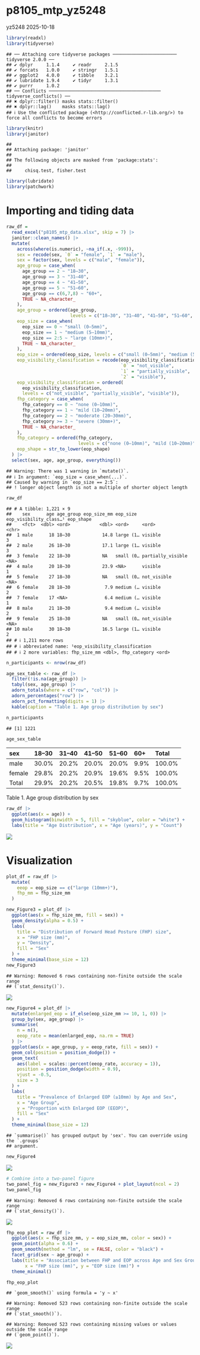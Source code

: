 p8105_mtp_yz5248
================
yz5248
2025-10-18

``` r
library(readxl)
library(tidyverse)
```

    ## ── Attaching core tidyverse packages ──────────────────────── tidyverse 2.0.0 ──
    ## ✔ dplyr     1.1.4     ✔ readr     2.1.5
    ## ✔ forcats   1.0.0     ✔ stringr   1.5.1
    ## ✔ ggplot2   4.0.0     ✔ tibble    3.2.1
    ## ✔ lubridate 1.9.4     ✔ tidyr     1.3.1
    ## ✔ purrr     1.0.2     
    ## ── Conflicts ────────────────────────────────────────── tidyverse_conflicts() ──
    ## ✖ dplyr::filter() masks stats::filter()
    ## ✖ dplyr::lag()    masks stats::lag()
    ## ℹ Use the conflicted package (<http://conflicted.r-lib.org/>) to force all conflicts to become errors

``` r
library(knitr)
library(janitor)
```

    ## 
    ## Attaching package: 'janitor'
    ## 
    ## The following objects are masked from 'package:stats':
    ## 
    ##     chisq.test, fisher.test

``` r
library(lubridate)  
library(patchwork)
```

# Importing and tiding data

``` r
raw_df = 
  read_excel("p8105_mtp_data.xlsx", skip = 7) |>  
  janitor::clean_names() |>                     
  mutate(
    across(where(is.numeric), ~na_if(.x, -999)),  
    sex = recode(sex, `0` = "female", `1` = "male"),
    sex = factor(sex, levels = c("male", "female")),
    age_group = case_when(
      age_group == 2 ~ "18–30",
      age_group == 3 ~ "31–40",
      age_group == 4 ~ "41–50",
      age_group == 5 ~ "51–60",
      age_group == c(6,7,8) ~ "60+",
      TRUE ~ NA_character_
    ),
    age_group = ordered(age_group,
                        levels = c("18–30", "31–40", "41–50", "51–60", "60+")),
    eop_size = case_when(
      eop_size == 0 ~ "small (0–5mm)",
      eop_size == 1 ~ "medium (5–10mm)",
      eop_size == 2:5 ~ "large (10mm+)",
      TRUE ~ NA_character_
    ),
    eop_size = ordered(eop_size, levels = c("small (0–5mm)", "medium (5–10mm)", "large (10mm+)")),
    eop_visibility_classification = recode(eop_visibility_classification,
                                           `0` = "not_visible",
                                           `1` = "partially_visible",
                                           `2` = "visible"),
    eop_visibility_classification = ordered(
      eop_visibility_classification,
      levels = c("not_visible", "partially_visible", "visible")),
    fhp_category = case_when(
      fhp_category == 0 ~ "none (0–10mm)",
      fhp_category == 1 ~ "mild (10–20mm)",
      fhp_category == 2 ~ "moderate (20–30mm)",
      fhp_category >= 3 ~ "severe (30mm+)",
      TRUE ~ NA_character_
    ),
    fhp_category = ordered(fhp_category,
                           levels = c("none (0–10mm)", "mild (10–20mm)", "moderate (20–30mm)", "severe (30mm+)")),
    eop_shape = str_to_lower(eop_shape)
  ) |> 
  select(sex, age, age_group, everything()) 
```

    ## Warning: There was 1 warning in `mutate()`.
    ## ℹ In argument: `eop_size = case_when(...)`.
    ## Caused by warning in `eop_size == 2:5`:
    ## ! longer object length is not a multiple of shorter object length

``` r
raw_df
```

    ## # A tibble: 1,221 × 9
    ##    sex      age age_group eop_size_mm eop_size  eop_visibility_class…¹ eop_shape
    ##    <fct>  <dbl> <ord>           <dbl> <ord>     <ord>                  <chr>    
    ##  1 male      18 18–30            14.8 large (1… visible                3        
    ##  2 male      26 18–30            17.1 large (1… visible                3        
    ##  3 female    22 18–30            NA   small (0… partially_visible      <NA>     
    ##  4 male      20 18–30            23.9 <NA>      visible                1        
    ##  5 female    27 18–30            NA   small (0… not_visible            <NA>     
    ##  6 female    28 18–30             7.9 medium (… visible                2        
    ##  7 female    17 <NA>              6.4 medium (… visible                1        
    ##  8 male      21 18–30             9.4 medium (… visible                2        
    ##  9 female    25 18–30            NA   small (0… not_visible            <NA>     
    ## 10 male      30 18–30            16.5 large (1… visible                2        
    ## # ℹ 1,211 more rows
    ## # ℹ abbreviated name: ¹​eop_visibility_classification
    ## # ℹ 2 more variables: fhp_size_mm <dbl>, fhp_category <ord>

``` r
n_participants <- nrow(raw_df)

age_sex_table <- raw_df |>
  filter(!is.na(age_group)) |>
  tabyl(sex, age_group) |>
  adorn_totals(where = c("row", "col")) |>
  adorn_percentages("row") |>
  adorn_pct_formatting(digits = 1) |>
  kable(caption = "Table 1. Age group distribution by sex")

n_participants
```

    ## [1] 1221

``` r
age_sex_table
```

| sex    | 18–30 | 31–40 | 41–50 | 51–60 | 60+  | Total  |
|:-------|:------|:------|:------|:------|:-----|:-------|
| male   | 30.0% | 20.2% | 20.0% | 20.0% | 9.9% | 100.0% |
| female | 29.8% | 20.2% | 20.9% | 19.6% | 9.5% | 100.0% |
| Total  | 29.9% | 20.2% | 20.5% | 19.8% | 9.7% | 100.0% |

Table 1. Age group distribution by sex

``` r
raw_df |>
  ggplot(aes(x = age)) +
  geom_histogram(binwidth = 5, fill = "skyblue", color = "white") +
  labs(title = "Age Distribution", x = "Age (years)", y = "Count")
```

![](p8105_mtp_yz5248_files/figure-gfm/unnamed-chunk-4-1.png)<!-- -->

# Visualization

``` r
plot_df = raw_df |>
  mutate(
    eeop = eop_size == c("large (10mm+)"),
    fhp_mm = fhp_size_mm
  )

new_Figure3 = plot_df |>
  ggplot(aes(x = fhp_size_mm, fill = sex)) +
  geom_density(alpha = 0.5) +
  labs(
    title = "Distribution of Forward Head Posture (FHP) size",
    x = "FHP size (mm)",
    y = "Density",
    fill = "Sex"
  ) +
  theme_minimal(base_size = 12)
new_Figure3 
```

    ## Warning: Removed 6 rows containing non-finite outside the scale range
    ## (`stat_density()`).

![](p8105_mtp_yz5248_files/figure-gfm/unnamed-chunk-5-1.png)<!-- -->

``` r
new_Figure4 = plot_df |>
  mutate(enlarged_eop = if_else(eop_size_mm >= 10, 1, 0)) |>
  group_by(sex, age_group) |>
  summarise(
    n = n(),
    eeop_rate = mean(enlarged_eop, na.rm = TRUE)
  ) |>
  ggplot(aes(x = age_group, y = eeop_rate, fill = sex)) +
  geom_col(position = position_dodge()) +
  geom_text(
    aes(label = scales::percent(eeop_rate, accuracy = 1)),
    position = position_dodge(width = 0.9),
    vjust = -0.5,
    size = 3
  ) +
  labs(
    title = "Prevalence of Enlarged EOP (≥10mm) by Age and Sex",
    x = "Age Group",
    y = "Proportion with Enlarged EOP (EEOP)",
    fill = "Sex"
  ) +
  theme_minimal(base_size = 12)
```

    ## `summarise()` has grouped output by 'sex'. You can override using the `.groups`
    ## argument.

``` r
new_Figure4 
```

![](p8105_mtp_yz5248_files/figure-gfm/unnamed-chunk-5-2.png)<!-- -->

``` r
# Combine into a two-panel figure
two_panel_fig = new_Figure3 + new_Figure4 + plot_layout(ncol = 2)
two_panel_fig
```

    ## Warning: Removed 6 rows containing non-finite outside the scale range
    ## (`stat_density()`).

![](p8105_mtp_yz5248_files/figure-gfm/unnamed-chunk-5-3.png)<!-- -->

``` r
fhp_eop_plot = raw_df |>
  ggplot(aes(x = fhp_size_mm, y = eop_size_mm, color = sex)) +
  geom_point(alpha = 0.6) +
  geom_smooth(method = "lm", se = FALSE, color = "black") +
  facet_grid(sex ~ age_group) +
  labs(title = "Association between FHP and EOP across Age and Sex Groups",
       x = "FHP size (mm)", y = "EOP size (mm)") +
  theme_minimal()

fhp_eop_plot
```

    ## `geom_smooth()` using formula = 'y ~ x'

    ## Warning: Removed 523 rows containing non-finite outside the scale range
    ## (`stat_smooth()`).

    ## Warning: Removed 523 rows containing missing values or values outside the scale range
    ## (`geom_point()`).

![](p8105_mtp_yz5248_files/figure-gfm/unnamed-chunk-6-1.png)<!-- -->
